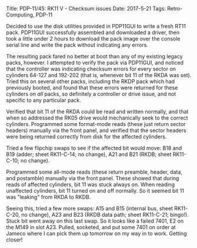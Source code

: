 Title: PDP-11/45: RK11 V - Checksum issues
Date: 2017-5-21
Tags: Retro-Computing, PDP-11

Decided to use the disk utilities provided in PDP11GUI to write a fresh RT11 pack.  PDP11GUI successfully
assembled and downloaded a driver, then took a little under 2 hours to download the pack image over the
console serial line and write the pack without indicating any errors.

The resulting pack fared no better at boot than any of my existing legacy packs, however.  I attempted
to verify the pack via PDP11GUI, and noticed that the controller was indicating checksum errors for every
sector on cylinders 64-127 and 192-202 (that is, whenever bit 11 of the RKDA was set).  Tried this on several
other packs, including the RKDP pack which had previously booted, and found that these errors were returned
for these cylinders on *all* packs, so definitely a controller or drive issue, and not specific to any 
particular pack.

Verified that bit 11 of the RKDA could be read and written normally, and that when so addressed the RK05
drive would mechanically seek to the correct cylinders.  Programmed some format-mode reads (these just return
sector headers) manually via the front panel, and verified that the sector headers were being returned 
correctly from disk for the affected cylinders.

Tried a few flipchip swaps to see if the affected bit would move: B18 and B19 (adder; sheet RK11-C-14; no
change), A21 and B21 (RKDB; sheet RK11-C-10; no change).

Programmed some all-mode reads (these return preamble, header, data, and postamble) manually via the front
panel.  These showed that during reads of affected cylinders, bit 11 was stuck always on.  When reading
unaffected cylinders, bit 11 turned on and off normally.  So it seemed bit 11 was "leaking" from RKDA to
RKDB.

Seeing this, tried a few more swaps: A15 and B15 (internal bus, sheet RK11-C-20, no change), A23 and B23
(RKDB data path; sheet RK11-C-21; bingo!).  Stuck bit went away on this last swap.  So it looks like a
failed 7401, E2 on the M149 in slot A23.  Pulled, socketed, and put some 7401 on order at Jameco where I
can pick them up tomorrow on my way in to work.  Getting closer!
